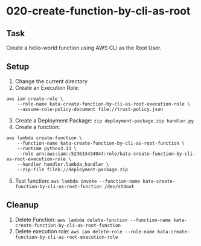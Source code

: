 # 020-create-function-by-cli-as-root

## Task
Create a hello-world function using AWS CLI as the Root User.

## Setup
1. Change the current directory
2. Create an Execution Role: 
```shell
aws iam create-role \
	--role-name kata-create-function-by-cli-as-root-execution-role \
	--assume-role-policy-document file://trust-policy.json
```
3. Create a Deployment Package: `zip deployment-package.zip handler.py`
4. Create a function:
```shell
aws lambda create-function \
	--function-name kata-create-function-by-cli-as-root-function \
	--runtime python3.13 \
	--role arn:aws:iam::523633434047:role/kata-create-function-by-cli-as-root-execution-role \
	--handler handler.lambda_handler \
	--zip-file fileb://deployment-package.zip
```
5. Test function: `aws lambda invoke --function-name kata-create-function-by-cli-as-root-function /dev/stdout`

## Cleanup
1. Delete Function: `aws lambda delete-function --function-name kata-create-function-by-cli-as-root-function`
2. Delete execution role: `aws iam delete-role --role-name kata-create-function-by-cli-as-root-execution-role`
